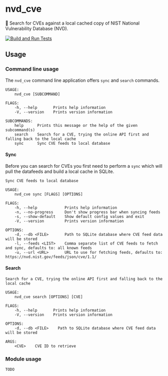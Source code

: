 # nvd_cve
🔎 Search for CVEs against a local cached copy of NIST National Vulnerability Database (NVD).

[![Build and Run Tests](https://github.com/travispaul/nvd_cve/actions/workflows/build_and_test.yml/badge.svg)](https://github.com/travispaul/nvd_cve/actions/workflows/build_and_test.yml)

## Usage

### Command line usage

The `nvd_cve` command line application offers `sync` and `search` commands.

```
USAGE:
    nvd_cve [SUBCOMMAND]

FLAGS:
    -h, --help       Prints help information
    -V, --version    Prints version information

SUBCOMMANDS:
    help      Prints this message or the help of the given subcommand(s)
    search    Search for a CVE, trying the online API first and falling back to the local cache
    sync      Sync CVE feeds to local database

```

#### Sync

Before you can search for CVEs you first need to perform a `sync` which will pull the datafeeds and build a local cache in SQLite.

```
Sync CVE feeds to local database

USAGE:
    nvd_cve sync [FLAGS] [OPTIONS]

FLAGS:
    -h, --help            Prints help information
    -n, --no-progress     Don't show progress bar when syncing feeds
    -s, --show-default    Show default config values and exit
    -V, --version         Prints version information

OPTIONS:
    -d, --db <FILE>       Path to SQLite database where CVE feed data will be stored
    -l, --feeds <LIST>    Comma separate list of CVE feeds to fetch and sync, defaults to: all known feeds
    -u, --url <URL>       URL to use for fetching feeds, defaults to: https://nvd.nist.gov/feeds/json/cve/1.1/

```

#### Search

```
Search for a CVE, trying the online API first and falling back to the local cache

USAGE:
    nvd_cve search [OPTIONS] [CVE]

FLAGS:
    -h, --help       Prints help information
    -V, --version    Prints version information

OPTIONS:
    -d, --db <FILE>    Path to SQLite database where CVE feed data will be stored

ARGS:
    <CVE>    CVE ID to retrieve
```

### Module usage

``TODO``
